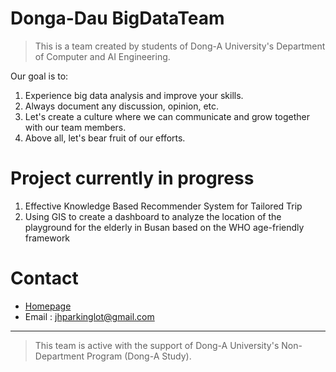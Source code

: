 # Donga-Dau BigDataTeam

> This is a team created by students of Dong-A University's Department of Computer and AI Engineering.  



Our goal is to:

1. Experience big data analysis and improve your skills.
2. Always document any discussion, opinion, etc.
3. Let's create a culture where we can communicate and grow together with our team members.
4. Above all, let's bear fruit of our efforts.

# Project currently in progress

1. Effective Knowledge Based Recommender System for Tailored Trip
2. Using GIS to create a dashboard to analyze the location of the playground for the elderly in Busan based on the WHO age-friendly framework

# Contact

- [Homepage](jhpark.org)
- Email : jhparkinglot@gmail.com
___

> This team is active with the support of Dong-A University's Non-Department Program (Dong-A Study).
